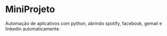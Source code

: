 # MiniProjeto
 
Automação de aplicativos com python, abrindo spotify, facebook, gemail e linkedin automaticamente.
